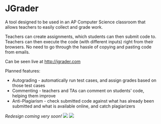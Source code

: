 # JGrader
A tool designed to be used in an AP Computer Science classroom that allows teachers to easily collect and grade work.

Teachers can create assignments, which students can then submit code to.
Teachers can then execute the code (with different inputs) right from their browsers.
No need to go through the hassle of copying and pasting code from emails.

Can be seen live at http://jgrader.com

Planned features:
* Autograding - automatically run test cases, and assign grades based on those test cases
* Commenting - teachers and TAs can comment on students' code, helping them improve
* Anti-Plagiarism - check submitted code against what has already been submitted and what is available online, and catch plagiarizers

*Redesign coming very soon!*
<img src="http://i.imgur.com/A20Qu0s.png" />
<img src="http://i.imgur.com/IBsSYU5.png" />